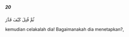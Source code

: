 ##### 20

<span class="ayah">ثُمَّ قُتِلَ كَيْفَ قَدَّرَ</span>

<span class="ayah_translation">kemudian celakalah dia! Bagaimanakah dia menetapkan?,</span>
